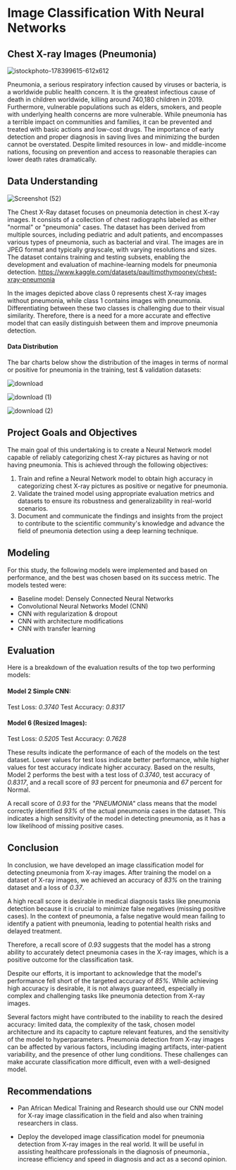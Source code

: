 # Image Classification With Neural Networks
## Chest X-ray Images (Pneumonia)
![istockphoto-178399615-612x612](https://github.com/stevegithinji/Image-Classification-Chest-X-Ray-Images-Pneumonia-/assets/123490766/9447f1f0-bdee-4d15-ac1c-9c5f10b4d377)

Pneumonia, a serious respiratory infection caused by viruses or bacteria, is a worldwide public health concern. It is the greatest infectious cause of death in children worldwide, killing around 740,180 children in 2019. Furthermore, vulnerable populations such as elders, smokers, and people with underlying health concerns are more vulnerable. While pneumonia has a terrible impact on communities and families, it can be prevented and treated with basic actions and low-cost drugs. The importance of early detection and proper diagnosis in saving lives and minimizing the burden cannot be overstated. Despite limited resources in low- and middle-income nations, focusing on prevention and access to reasonable therapies can lower death rates dramatically.

## Data Understanding
   ![Screenshot (52)](https://github.com/stevegithinji/Image-Classification-Chest-X-Ray-Images-Pneumonia-/assets/123490766/c48b920d-3fd3-4c70-a3b6-f8e2bcc716c4)

The Chest X-Ray dataset focuses on pneumonia detection in chest X-ray images. It consists of a collection of chest radiographs labeled as either "normal" or "pneumonia" cases. The dataset has been derived from multiple sources, including pediatric and adult patients, and encompasses various types of pneumonia, such as bacterial and viral.
The images are in JPEG format and typically grayscale, with varying resolutions and sizes. The dataset contains training and testing subsets, enabling the development and evaluation of machine-learning models for pneumonia detection.
https://www.kaggle.com/datasets/paultimothymooney/chest-xray-pneumonia

In the images depicted above class 0 represents chest X-ray images without pneumonia, while class 1 contains images with pneumonia. Differentiating between these two classes is challenging due to their visual similarity. Therefore, there is a need for a more accurate and effective model that can easily distinguish between them and improve pneumonia detection.
#### Data Distribution
The bar charts below show the distribution of the images in terms of normal or positive for pneumonia in the training, test & validation datasets:

![download](https://github.com/stevegithinji/Image-Classification-Chest-X-Ray-Images-Pneumonia-/assets/123490766/42059856-c5a3-498e-adba-5dab9521cac4)

![download (1)](https://github.com/stevegithinji/Image-Classification-Chest-X-Ray-Images-Pneumonia-/assets/123490766/aad915d5-a97a-4e38-8adb-97d8f58ae64c)

![download (2)](https://github.com/stevegithinji/Image-Classification-Chest-X-Ray-Images-Pneumonia-/assets/123490766/3a67cf48-54b8-4060-9061-5ac814596b7c)




## Project Goals and Objectives
The main goal of this undertaking is to create a Neural Network model capable of reliably categorizing chest X-ray pictures as having or not having pneumonia.
This is achieved through the following objectives:
1. Train and refine a Neural Network model to obtain high accuracy in categorizing chest X-ray pictures as positive or negative for pneumonia.
2. Validate the trained model using appropriate evaluation metrics and datasets to ensure its robustness and generalizability in real-world scenarios.
3. Document and communicate the findings and insights from the project to contribute to the scientific community's knowledge and advance the field of pneumonia 
   detection using a deep learning technique.

## Modeling
For this study, the following models were implemented and based on performance, and the best was chosen based on its success metric. The models tested were:
* Baseline model: Densely Connected Neural Networks
* Convolutional Neural Networks Model (CNN)
* CNN with regularization & dropout
* CNN with architecture modifications
* CNN with transfer learning

## Evaluation
Here is a breakdown of the evaluation results of the top two performing models:

#### Model 2 Simple CNN:
Test Loss: *0.3740*
Test Accuracy: *0.8317*

#### Model 6 (Resized Images):
Test Loss: *0.5205*
Test Accuracy: *0.7628*

These results indicate the performance of each of the models on the test dataset. Lower values for test loss indicate better performance, while higher values for test accuracy indicate higher accuracy. Based on the results, Model 2 performs the best with a test loss of *0.3740*, test accuracy of *0.8317*, and a recall score of *93* percent for pneumonia and *67* percent for Normal.

A recall score of *0.93* for the *"PNEUMONIA"* class means that the model correctly identified *93%* of the actual pneumonia cases in the dataset. This indicates a high sensitivity of the model in detecting pneumonia, as it has a low likelihood of missing positive cases.

## Conclusion
In conclusion, we have developed an image classification model for detecting pneumonia from X-ray images. After training the model on a dataset of X-ray images, we achieved an accuracy of *83%* on the training dataset and a loss of *0.37*.

A high recall score is desirable in medical diagnosis tasks like pneumonia detection because it is crucial to minimize false negatives (missing positive cases). In the context of pneumonia, a false negative would mean failing to identify a patient with pneumonia, leading to potential health risks and delayed treatment.

Therefore, a recall score of *0.93* suggests that the model has a strong ability to accurately detect pneumonia cases in the X-ray images, which is a positive outcome for the classification task.

Despite our efforts, it is important to acknowledge that the model's performance fell short of the targeted accuracy of *85%*. While achieving high accuracy is desirable, it is not always guaranteed, especially in complex and challenging tasks like pneumonia detection from X-ray images.

Several factors might have contributed to the inability to reach the desired accuracy: limited data, the complexity of the task, chosen model architecture and its capacity to capture relevant features, and the sensitivity of the model to hyperparameters. Pneumonia detection from X-ray images can be affected by various factors, including imaging artifacts, inter-patient variability, and the presence of other lung conditions. These challenges can make accurate classification more difficult, even with a well-designed model.

## Recommendations
* Pan African Medical Training and Research should use our CNN model for X-ray image classification in the field and also when training researchers in class.

* Deploy the developed image classification model for pneumonia detection from X-ray images in the real world. It will be useful in assisting healthcare professionals in the diagnosis of pneumonia., increase efficiency and speed in diagnosis and act as a second opinion.
